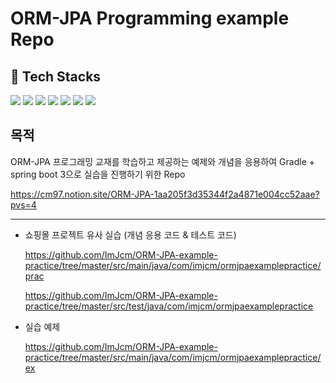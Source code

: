 # ORM-JPA Programming example Repo

## 📕 Tech Stacks ##
<div align= "left">
<img src="https://img.shields.io/badge/intelliJ-F80000?style=flat&logo=IntelliJ IDEA&logoColor=black">
<img src="https://img.shields.io/badge/Java 17-007396?style=flat&logo=Java&logoColor=white">
<img src="https://img.shields.io/badge/gradle 8-02303A?style=flat&logo=gradle&logoColor=white">
<img src="https://img.shields.io/badge/SpringBoot 3.2.5-6db33f?style=flat&logo=springBoot&logoColor=white">
<img src="https://img.shields.io/badge/Spring Data Jpa-EB5424?style=flat&logo=oauth&logoColor=white">
<img src="https://img.shields.io/badge/junit5-25A162?style=flat&logo=junit5&logoColor=white">
<img src="https://img.shields.io/badge/MySql 8-4479a1?style=flat&logo=mysql&logoColor=white">
</div>

## 목적
ORM-JPA 프로그래밍 교재를 학습하고 제공하는 예제와 개념을 응용하여 Gradle + spring boot 3으로 실습을 진행하기 위한 Repo

https://cm97.notion.site/ORM-JPA-1aa205f3d35344f2a4871e004cc52aae?pvs=4

***
- 쇼핑몰 프로젝트 유사 실습 (개념 응용 코드 & 테스트 코드) 

  https://github.com/ImJcm/ORM-JPA-example-practice/tree/master/src/main/java/com/imjcm/ormjpaexamplepractice/prac

  https://github.com/ImJcm/ORM-JPA-example-practice/tree/master/src/test/java/com/imjcm/ormjpaexamplepractice


- 실습 예제

  https://github.com/ImJcm/ORM-JPA-example-practice/tree/master/src/main/java/com/imjcm/ormjpaexamplepractice/ex

